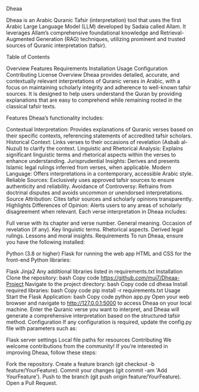 Dheaa

Dheaa is an Arabic Quranic Tafsir (interpretation) tool that uses the first Arabic Large Language Model (LLM) developed by Sadaia called Allam. It leverages Allam’s comprehensive foundational knowledge and Retrieval-Augmented Generation (RAG) techniques, utilizing prominent and trusted sources of Quranic interpretation (tafsir).

Table of Contents

Overview
Features
Requirements
Installation
Usage
Configuration
Contributing
License
Overview
Dheaa provides detailed, accurate, and contextually relevant interpretations of Quranic verses in Arabic, with a focus on maintaining scholarly integrity and adherence to well-known tafsir sources. It is designed to help users understand the Quran by providing explanations that are easy to comprehend while remaining rooted in the classical tafsir texts.

Features
Dheaa’s functionality includes:

Contextual Interpretation: Provides explanations of Quranic verses based on their specific contexts, referencing statements of accredited tafsir scholars.
Historical Context: Links verses to their occasions of revelation (Asbab al-Nuzul) to clarify the context.
Linguistic and Rhetorical Analysis: Explains significant linguistic terms and rhetorical aspects within the verses to enhance understanding.
Jurisprudential Insights: Derives and presents Islamic legal rulings inferred from verses, when applicable.
Modern Language: Offers interpretations in a contemporary, accessible Arabic style.
Reliable Sources: Exclusively uses approved tafsir sources to ensure authenticity and reliability.
Avoidance of Controversy: Refrains from doctrinal disputes and avoids uncommon or unendorsed interpretations.
Source Attribution: Cites tafsir sources and scholarly opinions transparently.
Highlights Differences of Opinion: Alerts users to any areas of scholarly disagreement when relevant.
Each verse interpretation in Dheaa includes:

Full verse with its chapter and verse number.
General meaning.
Occasion of revelation (if any).
Key linguistic terms.
Rhetorical aspects.
Derived legal rulings.
Lessons and moral insights.
Requirements
To run Dheaa, ensure you have the following installed:

Python (3.8 or higher)
Flask for running the web app
HTML and CSS for the front-end
Python libraries:

Flask
Jinja2
Any additional libraries listed in requirements.txt
Installation
Clone the repository:
bash
Copy code
https://github.com/muj7/Dheaa-Project
Navigate to the project directory:
bash
Copy code
cd dheaa
Install required libraries:
bash
Copy code
pip install -r requirements.txt
Usage
Start the Flask Application:
bash
Copy code
python app.py
Open your web browser and navigate to http://127.0.0.1:5000 to access Dheaa on your local machine.
Enter the Quranic verse you want to interpret, and Dheaa will generate a comprehensive interpretation based on the structured tafsir method.
Configuration
If any configuration is required, update the config.py file with parameters such as:

Flask server settings
Local file paths for resources
Contributing
We welcome contributions from the community! If you’re interested in improving Dheaa, follow these steps:

Fork the repository.
Create a feature branch (git checkout -b feature/YourFeature).
Commit your changes (git commit -am 'Add YourFeature').
Push to the branch (git push origin feature/YourFeature).
Open a Pull Request.
